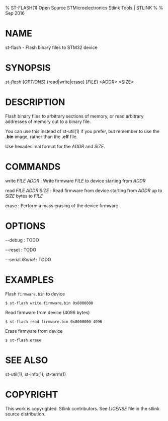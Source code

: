 % ST-FLASH(1) Open Source STMicroelectronics Stlink Tools  | STLINK
%
% Sep 2016


# NAME
st-flash - Flash binary files to STM32 device


# SYNOPSIS
*st-flash* \[*OPTIONS*\] \{read|write|erase\} \[*FILE*\] \<ADDR\> \<SIZE\>


# DESCRIPTION
Flash binary files to arbitrary sections of memory, or read arbitrary addresses
of memory out to a binary file.

You can use this instead of st-util(1) if you prefer, but remember to use the
**.bin** image, rather than the **.elf** file.

Use hexadecimal format for the *ADDR* and *SIZE*.


# COMMANDS

write *FILE* *ADDR*
:   Write firmware *FILE* to device starting from *ADDR*

read *FILE* *ADDR* *SIZE*
:   Read firmware from device starting from *ADDR* up to *SIZE* bytes to *FILE*

erase
:   Perform a mass erasing of the device firmware


# OPTIONS

--debug
:   TODO

--reset
:   TODO

--serial *iSerial*
:   TODO


# EXAMPLES
Flash `firmware.bin` to device

    $ st-flash write firmware.bin 0x8000000


Read firmware from device (4096 bytes)

    $ st-flash read firmware.bin 0x8000000 4096


Erase firmware from device

    $ st-flash erase


# SEE ALSO
st-util(1), st-info(1), st-term(1)


# COPYRIGHT
This work is copyrighted. Stlink contributors.
See *LICENSE* file in the stlink source distribution.
